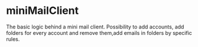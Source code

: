 # miniMailClient
The basic logic behind a mini mail client. Possibility to add accounts, add folders for every account and remove them,add emails in folders by specific rules.
